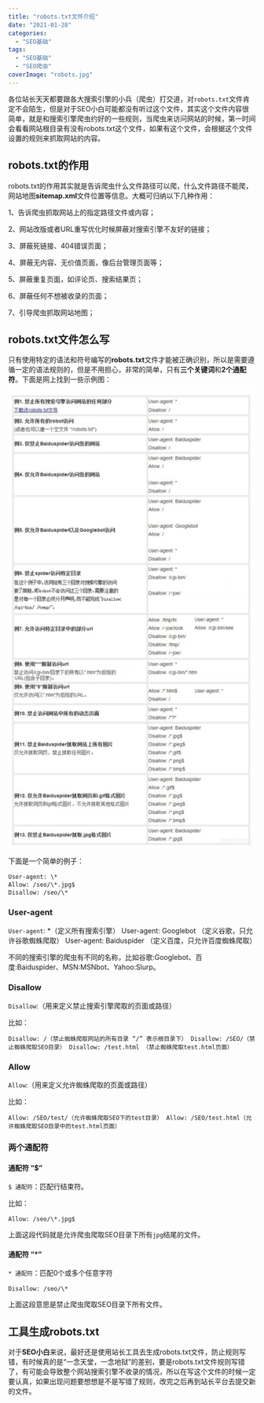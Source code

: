 ```yaml
---
title: "robots.txt文件介绍"
date: "2021-01-28"
categories: 
  - "SEO基础"
tags: 
  - "SEO基础"
  - "SEO爬虫"
coverImage: "robots.jpg"
---
```


各位站长天天都要跟各大搜索引擎的小兵（爬虫）打交道，对`robots.txt`文件肯定不会陌生，但是对于SEO小白可能都没有听过这个文件，其实这个文件内容很简单，就是和搜索引擎爬虫约好的一些规则，当爬虫来访问网站的时候，第一时间会看看网站根目录有没有robots.txt这个文件，如果有这个文件，会根据这个文件设置的规则来抓取网站的内容。

## robots.txt的作用

robots.txt的作用其实就是告诉爬虫什么文件路径可以爬，什么文件路径不能爬，网站地图**sitemap.xml**文件位置等信息。大概可归纳以下几种作用：

1、告诉爬虫抓取网站上的指定路径文件或内容；

2、网站改版或者URL重写优化时候屏蔽对搜索引擎不友好的链接；

3、屏蔽死链接、404错误页面；

4、屏蔽无内容、无价值页面，像后台管理页面等；

5、屏蔽重复页面，如评论页、搜索结果页；

6、屏蔽任何不想被收录的页面；

7、引导爬虫抓取网站地图；

## robots.txt文件怎么写

只有使用特定的语法和符号编写的**robots.txt**文件才能被正确识别，所以是需要遵循一定的语法规则的，但是不用担心，非常的简单，只有**三个关键词**和**2个通配符**。下面是网上找到一些示例图：

![SEO爬虫s](images/20201225163424178-555x1024.png)

下面是一个简单的例子：
```
User-agent: \*
Allow: /seo/\*.jpg$
Disallow: /seo/\*
```
### User-agent

`User-agent`: \*（定义所有搜索引擎） User-agent: Googlebot （定义谷歌，只允许谷歌蜘蛛爬取） User-agent: Baiduspider （定义百度，只允许百度蜘蛛爬取）

不同的搜索引擎的爬虫有不同的名称，比如谷歌:Googlebot、百度:Baiduspider、MSN:MSNbot、Yahoo:Slurp。

### Disallow

`Disallow`:（用来定义禁止搜索引擎爬取的页面或路径）

比如：
```
Disallow: /（禁止蜘蛛爬取网站的所有目录 “/” 表示根目录下） Disallow: /SEO/（禁止蜘蛛爬取SEO目录） Disallow: /test.html （禁止蜘蛛爬取test.html页面）
```
### Allow

`Allow`:（用来定义允许蜘蛛爬取的页面或路径）

比如：
```
Allow: /SEO/test/（允许蜘蛛爬取SEO下的test目录） Allow: /SEO/test.html（允许蜘蛛爬取SEO目录中的test.html页面）
```
### 两个通配符

#### 通配符 “$”

`$ 通配符`：匹配行结束符。

比如：
```
Allow: /seo/\*.jpg$
```
上面这段代码就是允许爬虫爬取SEO目录下所有`jpg`结尾的文件。

#### 通配符 “\*”

`* 通配符`：匹配0个或多个任意字符
```
Disallow: /seo/\*
```
上面这段意思是禁止爬虫爬取SEO目录下所有文件。

## 工具生成robots.txt

对于**SEO小白**来说，最好还是使用站长工具去生成robots.txt文件，防止规则写错，有时候真的是“一念天堂，一念地狱”的差别，要是robots.txt文件规则写错了，有可能会导致整个网站搜索引擎不收录的情况，所以在写这个文件的时候一定要认真，如果出现问题要想想是不是写错了规则，改完之后再到站长平台去提交新的文件。
